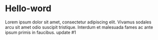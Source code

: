 # Hello-word
Lorem ipsum dolor sit amet, consectetur adipiscing elit. Vivamus sodales arcu sit amet odio suscipit tristique. Interdum et malesuada fames ac ante ipsum primis in faucibus. 
update #1
